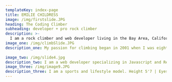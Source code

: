 ```yaml
---
templateKey: index-page
title: EMILIE CHILDRESS
image: /img/firstslide.JPG
heading: The Coding Climber
subheading: developer + pro rock climber
description: >-
  I am a rock climber and web developer living in the Bay Area, California.
image_one: /img/climbSlide.JPG
description_one: My passion for climbing began in 2001 when I was eight years old. As a youth competition climber, I spent my childhood traveling to competitions and climbing outside. I was the North American Youth Continental Champion in 2002 and a USA Youth National Team Member multiple years in a row. By the age of 12, I had already climbed multiple V9s (7C) outside, a grade very few women were climbing at the time. I am currently focused on training and getting outside to climb. Contact me for sponsorship inquiries and private coaching.
             
image_two: /img/slide4.jpg
description_two: I am a web developer specializing in Javascript and React. I am passionate about creating beautiful, functional applications. I coded this website in React, a Javascript framework.
image_three: /img/image9.JPG
description_three: I am a sports and lifestyle model. Height 5'7 | Eyes blue | Hair blonde | ShoeSize 6.5 | Dress size 0 
---
```

